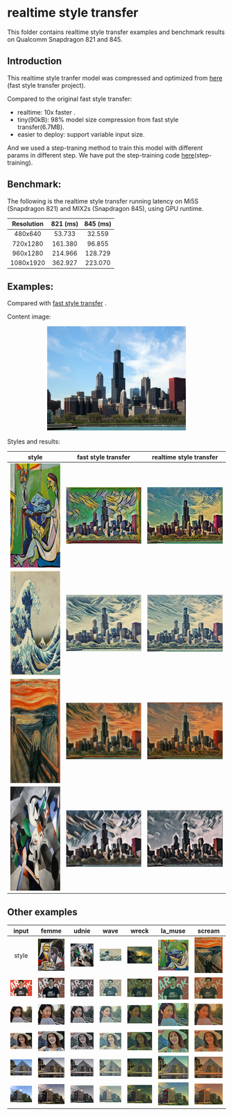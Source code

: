 realtime style transfer
=====

This folder contains realtime style transfer examples and benchmark results on Qualcomm Snapdragon 821 and 845.

Introduction
---
This realtime style tranfer model was compressed and optimized from [here](https://github.com/lengstrom/fast-style-transfer) (fast style transfer project). 

Compared to the original fast style transfer:

- realtime: 10x faster .
- tiny(90kB): 98% model size compression from fast style transfer(6.7MB).
- easier to deploy: support variable input size.

And we used a step-traning method to train this model with different params in different step. We have put the step-training code [here](https://github.com/lengstrom/fast-style-transfer/pull/175)(step-training).


Benchmark:
---
The following is the realtime style transfer running latency on Mi5S (Snapdragon 821) and MIX2s (Snapdragon 845), using GPU runtime.
 
| Resolution  | 821 (ms) | 845 (ms)|
| :--------: | :----------: | :------------: |
| 480x640   | 53.733    | 32.559      |
| 720x1280   | 161.380  | 96.855      |
| 960x1280   | 214.966  | 128.729     |
| 1080x1920  | 362.927  | 223.070     |




## Examples:

Compared with [fast style transfer](https://github.com/lengstrom/fast-style-transfer) .


Content image:
<div  align="center">
<img src="imgs/inputs/chicago.jpg" width = "320" height = "240" alt="chicago" />
</div>

Styles and results:

| style | fast style transfer | realtime style transfer |
| :---: | :----: | :----: |
|<img src="imgs/styles/la_muse.jpg" height="240" >  | <img src="imgs/tf-results/chicago_la_muse.jpg"> | ![](imgs/results/la_muse/chicago.jpg)|
|<img src="imgs/styles/wave.jpg" height="240" >  | ![](imgs/tf-results/chicago_wave.jpg)| ![](imgs/results/wave/chicago.jpg)  |
| <img src="imgs/styles/the_scream.jpg" height="240" >  | ![](imgs/tf-results/chicago_scream.jpg)|  ![](imgs/results/scream/chicago.jpg)  |
| <img src="imgs/styles/udnie.jpg" height="240" > | ![](imgs/tf-results/chicago_udnie.jpg)|  ![](imgs/results/udnie/chicago.jpg)  |


## Other examples 

 | input | femme| udnie | wave | wreck | la_muse | scream |
 | :---:  | :---:  | :---: | :---: | :---: | :---: | :---: |
 | style  | <img src="imgs/styles/femme.jpg" width="320"> | <img src="imgs/styles/udnie.jpg" width="320"> | <img src="imgs/styles/wave.jpg" width="320"> | <img src="imgs/styles/the_shipwreck_of_the_minotaur.jpg" width="320"> | <img src="imgs/styles/la_muse.jpg" width="320"> | <img src="imgs/styles/the_scream.jpg" width="320"> |
| ![](imgs/inputs/areuok.jpg)  | ![](imgs/results/femme/areuok.jpg) | ![](imgs/results/udnie/areuok.jpg) | ![](imgs/results/wave/areuok.jpg) | ![](imgs/results/wreck/areuok.jpg) | ![](imgs/results/la_muse/areuok.jpg) | ![](imgs/results/scream/areuok.jpg) |
|  ![](imgs/inputs/model1.jpg) |  ![](imgs/results/femme/girl1.jpg) |![](imgs/results/udnie/girl1.jpg) |![](imgs/results/wave/girl1.jpg) |![](imgs/results/wreck/girl1.jpg) |![](imgs/results/la_muse/girl1.jpg) |![](imgs/results/scream/girl1.jpg) |
|  ![](imgs/inputs/model2.jpg)| ![](imgs/results/femme/girl2.jpg) | ![](imgs/results/udnie/girl2.jpg) | ![](imgs/results/wave/girl2.jpg) | ![](imgs/results/wreck/girl2.jpg) | ![](imgs/results/la_muse/girl2.jpg) | ![](imgs/results/scream/girl2.jpg) | 
|  ![](imgs/inputs/Louvre.jpg)| ![](imgs/results/femme/Louvre.jpg)  | ![](imgs/results/udnie/Louvre.jpg)  | ![](imgs/results/wave/Louvre.jpg)  | ![](imgs/results/wreck/Louvre.jpg)  | ![](imgs/results/la_muse/Louvre.jpg)  | ![](imgs/results/scream/Louvre.jpg)  |
|  ![](imgs/inputs/mi-office.jpg)| ![](imgs/results/femme/mi-office.jpg)  | ![](imgs/results/udnie/mi-office.jpg)  | ![](imgs/results/wave/mi-office.jpg)  | ![](imgs/results/wreck/mi-office.jpg)  | ![](imgs/results/la_muse/mi-office.jpg)  | ![](imgs/results/scream/mi-office.jpg)  |

<!--
 | input | femme| udnie | wave | wreck | la_muse | scream |
 | :---:  | :---:  | :---: | :---: | :---: | :---: |
 |input  | ![](inputs/areuok.jpg) |   ![](inputs/model1.jpg) | ![](inputs/model2.jpg) |   ![](inputs/Louvre.jpg) |   ![](inputs/mi-office.jpg) |
 | <img src="styles/femme.jpg" width="320" >  | ![](results/femme/areuok.jpg) |  ![](results/femme/girl1.jpg) |![](results/femme/girl2.jpg) |![](results/femme/Louvre.jpg)  |![](results/femme/mi-office.jpg)  | 
 |<img src="styles/udnie.jpg" width="320" > | ![](results/udnie/areuok.jpg) |![](results/udnie/girl1.jpg) | ![](results/udnie/girl2.jpg) | ![](results/udnie/Louvre.jpg)  |![](results/udnie/mi-office.jpg)  |
 | <img src="styles/wave.jpg" width="320" > | ![](results/wave/areuok.jpg) |![](results/wave/girl1.jpg) |![](results/wave/girl2.jpg) |![](results/wave/Louvre.jpg)  |  ![](results/wave/mi-office.jpg)  |
 |<img src="styles/the_shipwreck_of_the_minotaur.jpg" width="320"> | ![](results/wreck/areuok.jpg) |![](results/wreck/girl1.jpg) |![](results/wreck/girl2.jpg) |  ![](results/wreck/Louvre.jpg)  |  ![](results/wreck/mi-office.jpg) |
 |<img src="styles/la_muse.jpg" width="320" > | ![](results/la_muse/areuok.jpg) | ![](results/la_muse/girl1.jpg) |  ![](results/la_muse/girl2.jpg) | ![](results/la_muse/Louvre.jpg)  |![](results/la_muse/mi-office.jpg)  | 
 | <img src="styles/the_scream.jpg" width="320" >|![](results/scream/areuok.jpg) |![](results/scream/girl1.jpg) |![](results/scream/girl2.jpg) | ![](results/scream/Louvre.jpg)  |![](results/scream/mi-office.jpg)  |

-->
<!--

  Udnie Style:
  <div  align="center">
  <img src="styles/udnie.jpg" width = "256" height = "256" alt="udnie" />
  </div>

 | input | output| 
 | :---:  | :---:  |
| ![areuok](inputs/areuok.jpg)  | ![](results/udnie/areuok.jpg)|
|  ![](inputs/model1.jpg) |  ![](results/udnie/girl1.jpg) |
|  ![](inputs/model2.jpg)| ![](results/udnie/girl2.jpg) |
|  ![](inputs/Louvre.jpg)| ![](results/udnie/Louvre.jpg)  |
|  ![](inputs/mi-office.jpg)| ![](results/udnie/mi-office.jpg)  |


Shipwreck Style:
<div  align="center">
<img src="styles/the_shipwreck_of_the_minotaur.jpg" width = "256" height = "256" alt="wreck" />
</div>

 | input | output| 
 | :---:  | :---:  |
| ![areuok](inputs/areuok.jpg)  | ![](results/wreck/areuok.jpg)|
|  ![](inputs/model1.jpg) |  ![](results/wreck/girl1.jpg) |
|  ![](inputs/model2.jpg)| ![](results/wreck/girl2.jpg) |
|  ![](inputs/Louvre.jpg)| ![](results/wreck/Louvre.jpg)  |
|  ![](inputs/mi-office.jpg)| ![](results/wreck/mi-office.jpg)  |


Wave Style:
<div  align="center">
<img src="styles/wave.jpg" width = "464" height = "257" alt="wave" />
</div>

 | input | output| 
 | :---:  | :---:  |
| ![areuok](inputs/areuok.jpg)  | ![](results/wave/areuok.jpg)|
|  ![](inputs/model1.jpg) |  ![](results/wave/girl1.jpg) |
|  ![](inputs/model2.jpg)| ![](results/wave/girl2.jpg) |
|  ![](inputs/Louvre.jpg)| ![](results/wave/Louvre.jpg)  |
|  ![](inputs/mi-office.jpg)| ![](results/wave/mi-office.jpg)  |


la muse Style:
<div  align="center">
<img src="styles/la_muse.jpg" width = "256" height = "256" alt="wave" />
</div>

 | input | output| 
 | :---:  | :---:  |
| ![areuok](inputs/areuok.jpg)  | ![](results/la_muse/areuok.jpg)|
|  ![](inputs/model1.jpg) |  ![](results/la_muse/girl1.jpg) |
|  ![](inputs/model2.jpg)| ![](results/la_muse/girl2.jpg) |
|  ![](inputs/Louvre.jpg)| ![](results/la_muse/Louvre.jpg)  |
|  ![](inputs/mi-office.jpg)| ![](results/la_muse/mi-office.jpg)  |


Scream Style:
<div  align="center">
<img src="styles/the_scream.jpg" width = "256" height = "256" alt="scream" />
</div>

 | input | output| 
 | :---:  | :---:  |
| ![areuok](inputs/areuok.jpg)  | ![](results/scream/areuok.jpg)|
|  ![](inputs/model1.jpg) |  ![](results/scream/girl1.jpg) |
|  ![](inputs/model2.jpg)| ![](results/scream/girl2.jpg) |
|  ![](inputs/Louvre.jpg)| ![](results/scream/Louvre.jpg)  |
|  ![](inputs/mi-office.jpg)| ![](results/scream/mi-office.jpg)  |
-->
